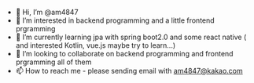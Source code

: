 - 👋 Hi, I’m @am4847 
- 👀 I’m interested in backend programming and a little frontend prgramming
- 🌱 I’m currently learning jpa with spring boot2.0 and some react native 
     ( and interested Kotlin, vue.js maybe try to learn...)
- 💞️ I’m looking to collaborate on backend programming and frontend prgramming all of them
- 📫 How to reach me - please sending email with am4847@kakao.com


<!---
am4847/am4847 is a ✨ special ✨ repository because its `README.md` (this file) appears on your GitHub profile.
You can click the Preview link to take a look at your changes.
--->

